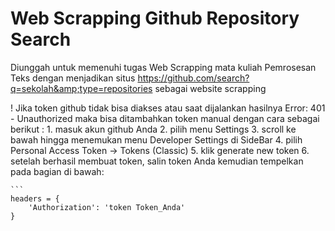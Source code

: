 # Web Scrapping Github Repository Search
Diunggah untuk memenuhi tugas Web Scrapping mata kuliah Pemrosesan Teks dengan menjadikan situs https://github.com/search?q=sekolah&amp;type=repositories sebagai website scrapping

! Jika token github tidak bisa diakses atau saat dijalankan hasilnya Error: 401 - Unauthorized
maka bisa ditambahkan token manual dengan cara sebagai berikut :
    1. masuk akun github Anda
    2. pilih menu Settings
    3. scroll ke bawah hingga menemukan menu Developer Settings di SideBar
    4. pilih Personal Access Token -> Tokens (Classic)
    5. klik generate new token
    6. setelah berhasil membuat token, salin token Anda kemudian tempelkan pada bagian di bawah:

    ```
    headers = {
        'Authorization': 'token Token_Anda'
    }
